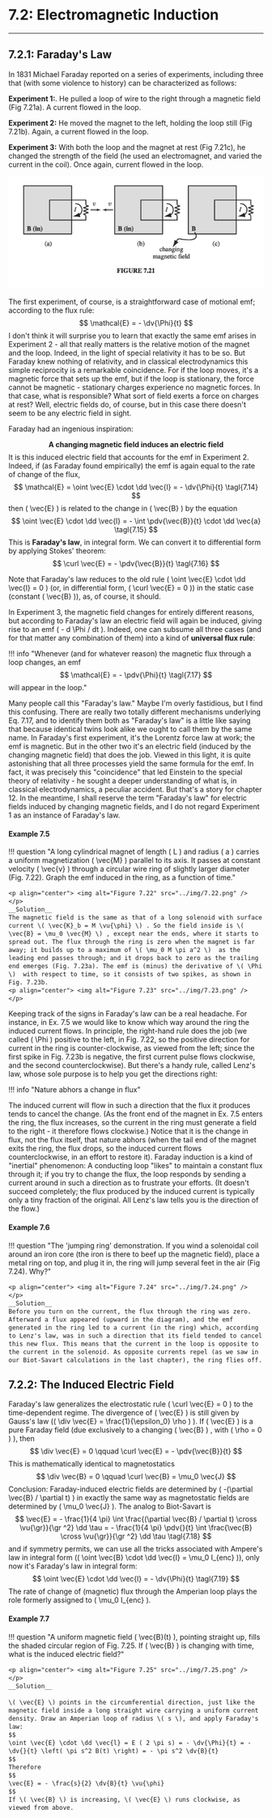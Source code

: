 # 7.2: Electromagnetic Induction

---

## 7.2.1: Faraday's Law

In 1831 Michael Faraday reported on a series of experiments, including three that (with some violence to history) can be characterized as follows:

__Experiment 1:__. He pulled a loop of wire to the right through a magnetic field (Fig 7.21a). A current flowed in the loop.

__Experiment 2:__ He moved the magnet to the left, holding the loop still (Fig 7.21b). Again, a current flowed in the loop.

__Experiment 3:__ With both the loop and the magnet at rest (Fig 7.21c), he changed the strength of the field (he used an electromagnet, and varied the current in the coil). Once again, current flowed in the loop.

<p align="center"> <img alt="Figure 7.21" src="../img/7.21.png" /> </p>

The first experiment, of course, is a straightforward case of motional emf; according to the flux rule:
$$
\mathcal{E} = - \dv{\Phi}{t}
$$
I don't think it will surprise you to learn that exactly the same emf arises in Experiment 2 - all that really matters is the relative motion of the magnet and the loop. Indeed, in the light of special relativity it has to be so. But Faraday knew nothing of relativity, and in classical electrodynamics this simple reciprocity is a remarkable coincidence. For if the loop moves, it's a magnetic force that sets up the emf, but if the loop is stationary, the force cannot be magnetic - stationary charges experience no magnetic forces. In that case, what is responsible? What sort of field exerts a force on charges at rest? Well, electric fields do, of course, but in this case there doesn't seem to be any electric field in sight.

Faraday had an ingenious inspiration:

$$
\textbf{A changing magnetic field induces an electric field}
$$
It is this induced electric field that accounts for the emf in Experiment 2. Indeed, if (as Faraday found empirically) the emf is again equal to the rate of change of the flux,
$$
\mathcal{E} = \oint \vec{E} \cdot \dd \vec{l} = - \dv{\Phi}{t} \tagl{7.14}
$$
then \( \vec{E} \) is related to the change in \( \vec{B} \) by the equation
$$
\oint \vec{E} \cdot \dd \vec{l} = - \int \pdv{\vec{B}}{t} \cdot \dd \vec{a} \tagl{7.15}
$$
This is __Faraday's law__, in integral form. We can convert it to differential form by applying Stokes' theorem:
$$
\curl \vec{E} = - \pdv{\vec{B}}{t} \tagl{7.16}
$$

Note that Faraday's law reduces to the old rule \( \oint \vec{E} \cdot \dd \vec{l} = 0 \) (or, in differential form, \( \curl \vec{E} = 0 \)) in the static case (constant \( \vec{B} \)), as, of course, it should.

In Experiment 3, the magnetic field changes for entirely different reasons, but according to Faraday's law an electric field will again be induced, giving rise to an emf \( - d \Phi / dt \). Indeed, one can subsume all three cases (and for that matter any combination of them) into a kind of __universal flux rule__:

!!! info "Whenever (and for whatever reason) the magnetic flux through a loop changes, an emf $$ \mathcal{E} = - \pdv{\Phi}{t} \tagl{7.17} $$ will appear in the loop."

Many people call this "Faraday's law." Maybe I'm overly fastidious, but I find this confusing. There are really two totally different mechanisms underlying Eq. 7.17, and to identify them both as "Faraday's law" is a little like saying that because identical twins look alike we ought to call them by the same name. In Faraday's first experiment, it's the Lorentz force law at work; the emf is magnetic. But in the other two it's an electric field (induced by the changing magnetic field) that does the job. Viewed in this light, it is quite astonishing that all three processes yield the same formula for the emf. In fact, it was precisely this "coincidence" that led Einstein to the special theory of relativity - he sought a deeper understanding of what is, in classical electrodynamics, a peculiar accident. But that's a story for chapter 12. In the meantime, I shall reserve the term "Faraday's law" for electric fields induced by changing magnetic fields, and I do not regard Experiment 1 as an instance of Faraday's law.

#### Example 7.5

!!! question "A long cylindrical magnet of length \( L \)  and radius \( a \)  carries a uniform magnetization \( \vec{M} \)  parallel to its axis. It passes at constant velocity \( \vec{v} \)  through a circular wire ring of slightly larger diameter (Fig. 7.22). Graph the emf induced in the ring, as a function of time."

    <p align="center"> <img alt="Figure 7.22" src="../img/7.22.png" /> </p>
    __Solution__
    The magnetic field is the same as that of a long solenoid with surface current \( \vec{K}_b = M \vu{\phi} \) . So the field inside is \( \vec{B} = \mu_0 \vec{M} \) , except near the ends, where it starts to spread out. The flux through the ring is zero when the magnet is far away; it builds up to a maximum of \( \mu_0 M \pi a^2 \)  as the leading end passes through; and it drops back to zero as the trailing end emerges (Fig. 7.23a). The emf is (minus) the derivative of \( \Phi \)  with respect to time, so it consists of two spikes, as shown in Fig. 7.23b.
    <p align="center"> <img alt="Figure 7.23" src="../img/7.23.png" /> </p>

Keeping track of the signs in Faraday's law can be a real headache. For instance, in Ex. 7.5 we would like to know which way around the ring the induced current flows. In principle, the right-hand rule does the job (we called \( \Phi \)  positive to the left, in Fig. 7.22, so the positive direction for current in the ring is counter-clockwise, as viewed from the left; since the first spike in Fig. 7.23b is negative, the first current pulse flows clockwise, and the second counterclockwise). But there's a handy rule, called Lenz's law, whose sole purpose is to help you get the directions right:

!!! info "Nature abhors a change in flux"

The induced current will flow in such a direction that the flux it produces tends to cancel the change. (As the front end of the magnet in Ex. 7.5 enters the ring, the flux increases, so the current in the ring must generate a field to the right - it therefore flows clockwise.) Notice that it is the change in flux, not the flux itself, that nature abhors (when the tail end of the magnet exits the ring, the flux drops, so the induced current flows counterclockwise, in an effort to restore it). Faraday induction is a kind of "inertial" phenomenon: A conducting loop "likes" to maintain a constant flux through it; if you try to change the flux, the loop responds by sending a current around in such a direction as to frustrate your efforts. (It doesn't succeed completely; the flux produced by the induced current is typically only a tiny fraction of the original. All Lenz's law tells you is the direction of the flow.)

#### Example 7.6

!!! question "The 'jumping ring' demonstration. If you wind a solenoidal coil around an iron core (the iron is there to beef up the magnetic field), place a metal ring on top, and plug it in, the ring will jump several feet in the air (Fig 7.24). Why?"

    <p align="center"> <img alt="Figure 7.24" src="../img/7.24.png" /> </p>
    __Solution__
    Before you turn on the current, the flux through the ring was zero. Afterward a flux appeared (upward in the diagram), and the emf generated in the ring led to a current (in the ring) which, according to Lenz's law, was in such a direction that its field tended to cancel this new flux. This means that the current in the loop is opposite to the current in the solenoid. As opposite currents repel (as we saw in our Biot-Savart calculations in the last chapter), the ring flies off.

## 7.2.2: The Induced Electric Field

Faraday's law generalizes the electrostatic rule \( \curl \vec{E} = 0 \)  to the time-dependent regime. The divergence of \( \vec{E} \)  is still given by Gauss's law (\( \div \vec{E} = \frac{1}{\epsilon_0} \rho \) ). If \( \vec{E} \)  is a pure Faraday field (due exclusively to a changing \( \vec{B} \) , with \( \rho = 0 \) ), then
$$
\div \vec{E} = 0 \qquad \curl \vec{E} = - \pdv{\vec{B}}{t}
$$
This is mathematically identical to magnetostatics
$$
\div \vec{B} = 0 \qquad \curl \vec{B} = \mu_0 \vec{J}
$$
Conclusion: Faraday-induced electric fields are determined by \( -(\partial \vec{B} / \partial t) \) in exactly the same way as magnetostatic fields are determined by \( \mu_0 \vec{J} \). The analog to Biot-Savart is
$$
\vec{E} = - \frac{1}{4 \pi} \int \frac{(\partial \vec{B} / \partial t) \cross \vu{\gr}}{\gr ^2} \dd \tau = - \frac{1}{4 \pi} \pdv{}{t} \int \frac{\vec{B} \cross \vu{\gr}}{\gr ^2} \dd \tau \tagl{7.18}
$$
and if symmetry permits, we can use all the tricks associated with Ampere's law in integral form (\( \oint \vec{B} \cdot \dd \vec{l} = \mu_0 I_{enc} \)), only now it's Faraday's law in integral form:
$$
\oint \vec{E} \cdot \dd \vec{l} = - \dv{\Phi}{t} \tagl{7.19}
$$
The rate of change of (magnetic) flux through the Amperian loop plays the role formerly assigned to \( \mu_0 I_{enc} \).

#### Example 7.7

!!! question "A uniform magnetic field \( \vec{B}(t) \), pointing straight up, fills the shaded circular region of Fig. 7.25. If \( \vec{B} \) is changing with time, what is the induced electric field?"

    <p align="center"> <img alt="Figure 7.25" src="../img/7.25.png" /> </p>
    __Solution__

    \( \vec{E} \) points in the circumferential direction, just like the magnetic field inside a long straight wire carrying a uniform current density. Draw an Amperian loop of radius \( s \), and apply Faraday's law:
    $$
    \oint \vec{E} \cdot \dd \vec{l} = E ( 2 \pi s) = - \dv{\Phi}{t} = - \dv{}{t} \left( \pi s^2 B(t) \right) = - \pi s^2 \dv{B}{t}
    $$
    Therefore
    $$
    \vec{E} = - \frac{s}{2} \dv{B}{t} \vu{\phi}
    $$
    If \( \vec{B} \) is increasing, \( \vec{E} \) runs clockwise, as viewed from above.